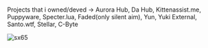 <h1 align="center"></h1>
<h3 align="center"></h3>

Projects that i owned/deved -> Aurora Hub, Da Hub, Kittenassist.me, Puppyware, Specter.lua, Faded(only silent aim), Yun, Yuki External, Santo.wtf, Stellar, C-Byte 

<p align="left"> <img src="https://komarev.com/ghpvc/?username=sx65&label=Profile%20views&color=0e75b6&style=flat" alt="sx65" /> </p>
